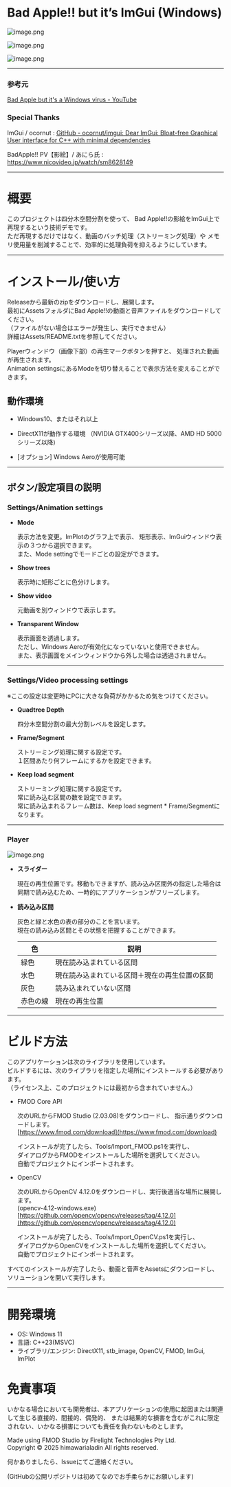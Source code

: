 # Bad Apple!! but it’s ImGui (Windows)

![image.png](image.png)

![image.png](image%201.png)

![image.png](image%202.png)

---

### 参考元

[Bad Apple but it&#39;s a Windows virus - YouTube](https://www.youtube.com/watch?v=EZpZwunMzuE&t=35s)

### Special Thanks

ImGui / ocornut : [GitHub - ocornut/imgui: Dear ImGui: Bloat-free Graphical User interface for C++ with minimal dependencies](https://github.com/ocornut/imgui)

BadApple!! PV【影絵】/ あにら氏 : https://www.nicovideo.jp/watch/sm8628149



---

# 概要

このプロジェクトは四分木空間分割を使って、
Bad Apple!!の影絵をImGui上で再現するという技術デモです。  
ただ再現するだけではなく、動画のバッチ処理（ストリーミング処理）や
メモリ使用量を削減することで、効率的に処理負荷を抑えるようにしています。  

---

# インストール/使い方

Releaseから最新のzipをダウンロードし、展開します。  
最初にAssetsフォルダにBad Apple!!の動画と音声ファイルをダウンロードしてください。  
（ファイルがない場合はエラーが発生し、実行できません）  
詳細はAssets/README.txtを参照してください。  

Playerウィンドウ（画像下部）の再生マークボタンを押すと、
処理された動画が再生されます。  
Animation settingsにあるModeを切り替えることで表示方法を変えることができます。

## 動作環境

- Windows10、またはそれ以上

- DirectX11が動作する環境
  （NVIDIA GTX400シリーズ以降、AMD HD 5000シリーズ以降)

- [オプション] Windows Aeroが使用可能

---

## ボタン/設定項目の説明

### Settings/Animation settings

- **Mode**
  
    表示方法を変更。ImPlotのグラフ上で表示、
    矩形表示、ImGuiウィンドウ表示の３つから選択できます。  
    また、Mode settingでモードごとの設定ができます。

- **Show trees**
  
    表示時に矩形ごとに色分けします。

- **Show video**
  
    元動画を別ウィンドウで表示します。

- **Transparent Window**
  
    表示画面を透過します。  
    ただし、Windows Aeroが有効化になっていないと使用できません。  
    また、表示画面をメインウィンドウから外した場合は透過されません。

---

### Settings/Video processing settings

※ここの設定は変更時にPCに大きな負荷がかかるため気をつけてください。

- **Quadtree Depth**
  
    四分木空間分割の最大分割レベルを設定します。

- **Frame/Segment**
  
    ストリーミング処理に関する設定です。  
    １区間あたり何フレームにするかを設定できます。

- **Keep load segment**
  
    ストリーミング処理に関する設定です。  
    常に読み込む区間の数を設定できます。  
    常に読み込まれるフレーム数は、Keep load segment * Frame/Segmentになります。

---

### Player

![image.png](image%203.png)

- **スライダー**
  
    現在の再生位置です。移動もできますが、読み込み区間外の指定した場合は同期で読み込むため、一時的にアプリケーションがフリーズします。

- **読み込み区間**
  
    灰色と緑と水色の表の部分のことを言います。  
    現在の読み込み区間とその状態を把握することができます。
  
  | 色    | 説明                      |
  | ---- | ----------------------- |
  | 緑色   | 現在読み込まれている区間            |
  | 水色   | 現在読み込まれている区間＋現在の再生位置の区間 |
  | 灰色   | 読み込まれていない区間             |
  | 赤色の線 | 現在の再生位置                 |

---

# ビルド方法

このアプリケーションは次のライブラリを使用しています。  
ビルドするには、次のライブラリを指定した場所にインストールする必要があります。  
（ライセンス上、このプロジェクトには最初から含まれていません。）

- FMOD Core API
  
    次のURLからFMOD Studio (2.03.08)をダウンロードし、
    指示通りダウンロードします。  
    [https://www.fmod.com/download](https://www.fmod.com/download)
  
    インストールが完了したら、Tools/Import_FMOD.ps1を実行し、  
    ダイアログからFMODをインストールした場所を選択してください。  
    自動でプロジェクトにインポートされます。

- OpenCV
  
    次のURLからOpenCV 4.12.0をダウンロードし、実行後適当な場所に展開します。  
    (opencv-4.12-windows.exe)  
    [https://github.com/opencv/opencv/releases/tag/4.12.0](https://github.com/opencv/opencv/releases/tag/4.12.0)
  
    インストールが完了したら、Tools/Import_OpenCV.ps1を実行し、  
    ダイアログからOpenCVをインストールした場所を選択してください。  
    自動でプロジェクトにインポートされます。

すべてのインストールが完了したら、動画と音声をAssetsにダウンロードし、ソリューションを開いて実行します。

---

# 開発環境

- OS: Windows 11
- 言語: C++23(MSVC)
- ライブラリ/エンジン: DirectX11, stb_image, OpenCV, FMOD, ImGui, ImPlot

# 免責事項

いかなる場合においても開発者は、本アプリケーションの使用に起因または関連して生じる直接的、間接的、偶発的、 
または結果的な損害を含むがこれに限定されない、いかなる損害についても責任を負わないものとします。

Made using FMOD Studio by Firelight Technologies Pty Ltd.  
Copyright © 2025 himawarialadin All rights reserved.  



何かありましたら、Issueにてご連絡ください。

(GitHubの公開リポジトリは初めてなのでお手柔らかにお願いします)
